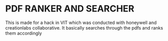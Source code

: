 # PDF RANKER AND SEARCHER

This is made for a hack in VIT which was conducted with honeywell and creationlabs collaborative. It basically searches through the pdfs and ranks them accordingly
